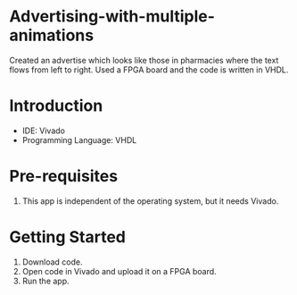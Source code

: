 # Advertising-with-multiple-animations
Created an advertise which looks like those in pharmacies where
the text flows from left to right.
Used a FPGA board and the code is written in VHDL.
# Introduction
  - IDE: Vivado
  - Programming Language: VHDL
# Pre-requisites
  1. This app is independent of the operating system, but it needs Vivado.
# Getting Started
  1. Download code.
  2. Open code in Vivado and upload it on a FPGA board.
  3. Run the app.
